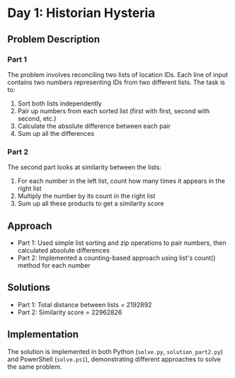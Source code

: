 # Day 1: Historian Hysteria

## Problem Description

### Part 1
The problem involves reconciling two lists of location IDs. Each line of input contains two numbers representing IDs from two different lists. The task is to:
1. Sort both lists independently
2. Pair up numbers from each sorted list (first with first, second with second, etc.)
3. Calculate the absolute difference between each pair
4. Sum up all the differences

### Part 2
The second part looks at similarity between the lists:
1. For each number in the left list, count how many times it appears in the right list
2. Multiply the number by its count in the right list
3. Sum up all these products to get a similarity score

## Approach
- Part 1: Used simple list sorting and zip operations to pair numbers, then calculated absolute differences
- Part 2: Implemented a counting-based approach using list's count() method for each number

## Solutions
- Part 1: Total distance between lists = 2192892
- Part 2: Similarity score = 22962826

## Implementation
The solution is implemented in both Python (`solve.py`, `solution_part2.py`) and PowerShell (`solve.ps1`), demonstrating different approaches to solve the same problem. 